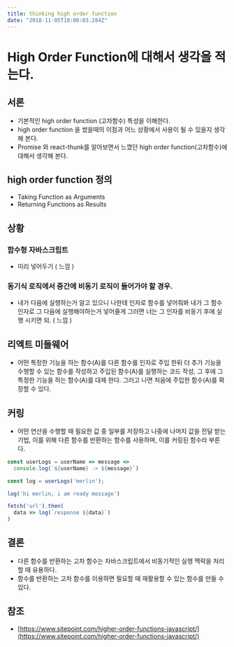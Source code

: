 ```yaml
---
title: thinking high order function
date: "2018-11-05T10:00:03.284Z"
---
```


# High Order Function에 대해서 생각을 적는다.

## 서론

- 기본적인 high order function (고차함수) 특성을 이해한다.
- high order function 을 썼을때의 이점과 어느 상황에서 사용이 될 수 있을지 생각해 본다.
- Promise 와 react-thunk를 알아보면서 느꼈던 high order function(고차함수)에 대해서 생각해 본다. 

## high order function 정의 

- Taking Function as Arguments
- Returning Functions as Results


## 상황

### 함수형 자바스크립트

- 미리 넣어두기 ( 느낌 )

### 동기식 로직에서 중간에 비동기 로직이 들어가야 할 경우.

- 내가 다음에 실행하는거 알고 있으니 나한테 인자로 함수를 넣어줘봐 내가 그 함수 인자로 그 다음에 실행해야하는거 넣어줄게 그러면 너는 그 인자를 비동기 후에 실행 시키면 되. ( 느낌 )

## 리엑트 미들웨어

- 어떤 특정한 기능을 하는 함수(A)를 다른 함수를 인자로 주입 한뒤 더 추가 기능을 수행할 수 있는 함수를 작성하고 주입된 함수(A)를 실행하는 코드 작성, 그 후에 그 특정한 기능을 하는 함수(A)를 대체 한다. 그러고 나면 처음에 주입한 함수(A)를 확장할 수 있다. 

## 커링

- 어떤 연산을 수행할 때 필요한 값 중 일부를 저장하고 나중에 나머지 값을 전달 받는 기법, 이를 위해 다른 함수를 반환하는 함수를 사용하며, 이를 커링된 함수라 부른다.

```javascript
const userLogs = userName => message => 
  console.log(`${userName} -> ${message}`)

const log = userLogs('merlin');

log('hi merlin, i am ready message')

fetch('url').then(
  data => log(`response ${data}`)
)
```

## 결론

- 다른 함수를 반환하는 고차 함수는 자바스크립트에서 비동기적인 실행 맥락을 처리할 때 유용하다.
- 함수를 반환하는 고차 함수를 이용하면 필요할 때 재활용할 수 있는 함수를 만들 수 있다.



## 참조

- [https://www.sitepoint.com/higher-order-functions-javascript/](https://www.sitepoint.com/higher-order-functions-javascript/)
